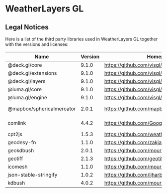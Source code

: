 # WeatherLayers GL

## Legal Notices

Here is a list of the third party libraries used in WeatherLayers GL together with the versions and licenses:

| Name | Version | Homepage | License | Link |
|---|---|---|---|---|
| @deck.gl/core | 9.1.0 | https://github.com/visgl/deck.gl | MIT | https://github.com/visgl/deck.gl/blob/master/LICENSE |
| @deck.gl/extensions | 9.1.0 | https://github.com/visgl/deck.gl | MIT | https://github.com/visgl/deck.gl/blob/master/LICENSE |
| @deck.gl/layers | 9.1.0 | https://github.com/visgl/deck.gl | MIT | https://github.com/visgl/deck.gl/blob/master/LICENSE |
| @luma.gl/core | 9.1.0 | https://github.com/visgl/luma.gl | MIT | https://github.com/visgl/luma.gl/blob/master/LICENSE |
| @luma.gl/engine | 9.1.0 | https://github.com/visgl/luma.gl | MIT | https://github.com/visgl/luma.gl/blob/master/LICENSE |
| @mapbox/sphericalmercator | 2.0.1 | https://github.com/mapbox/sphericalmercator | BSD-3-Clause | https://github.com/mapbox/sphericalmercator/blob/master/LICENSE.md |
| comlink | 4.4.2 | https://github.com/GoogleChromeLabs/comlink | Apache-2.0 | https://github.com/GoogleChromeLabs/comlink/blob/main/LICENSE |
| cpt2js | 1.5.3 | https://github.com/weatherlayers/cpt2js | MPL-2.0 | https://github.com/weatherlayers/cpt2js/blob/main/LICENSE |
| geodesy-fn | 1.1.0 | https://github.com/zakjan/geodesy-fn | MIT | https://github.com/zakjan/geodesy-fn/blob/main/LICENSE |
| geokdbush | 2.0.1 | https://github.com/mourner/geokdbush | ISC | https://github.com/mourner/geokdbush/blob/main/LICENSE |
| geotiff | 2.1.3 | https://github.com/geotiffjs/geotiff.js | MIT | https://github.com/geotiffjs/geotiff.js/blob/master/LICENSE |
| icomesh | 1.1.0 | https://github.com/mourner/icomesh | ISC | https://github.com/mourner/icomesh/blob/master/LICENSE |
| json-stable-stringify | 1.0.2 | https://github.com/ljharb/json-stable-stringify | MIT | https://github.com/ljharb/json-stable-stringify/blob/main/LICENSE |
| kdbush | 4.0.2 | https://github.com/mourner/kdbush | ISC | https://github.com/mourner/kdbush/blob/master/LICENSE |